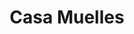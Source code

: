 ---
order: 6
thumbnail: /images/brokers-and-realtors/portfolio/muelles/thumbnail.jpg
title: Casa Muelles
credit: GO Arquitectos
slides:
  - image: /images/brokers-and-realtors/portfolio/muelles/slide-1.jpg
    proportion: video
  - image: /images/brokers-and-realtors/portfolio/muelles/slide-2.jpg
    proportion: video
  - image: /images/brokers-and-realtors/portfolio/muelles/slide-3.jpg
    proportion: square
---